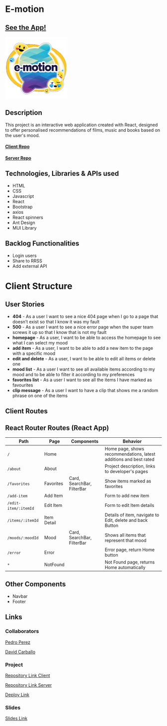 # E-motion

## [See the App!](e-motion-app.netlify.app)

<img src="/src/assets/logo-emotion.png" width="200"></img>

## Description

This project is an interactive web application created with React, designed to offer personalised recommendations of films, music and books based on the user's mood.

#### [Client Repo](https://github.com/David-Carballo/e-motion)
#### [Server Repo](https://github.com/plperezp/E-Motion_API)

## Technologies, Libraries & APIs used

- HTML
- CSS
- Javascript
- React
- Bootstrap
- axios
- React spinners
- Ant Design
- MUI Library

## Backlog Functionalities

- Login users
- Share to RRSS
- Add external API

# Client Structure

## User Stories

- **404** - As a user I want to see a nice 404 page when I go to a page that doesn’t exist so that I know it was my fault 
- **500** - As a user I want to see a nice error page when the super team screws it up so that I know that is not my fault
- **homepage** - As a user, I want to be able to access the homepage to see what I can select my mood
- **add item** - As a user, I want to be able to add a new item to the page with a specific mood
- **edit and delete** - As a user, I want to be able to edit all items or delete one
- **mood list** - As a user I want to see all available items according to my mood and to be able to filter it according to my preferences
- **favorites list** - As a user I want to see all the items I have marked as favourites
- **clip message** - As a user I want to have a clip that shows me a random phrase on one of the items

## Client Routes

## React Router Routes (React App)
| Path                      | Page            | Components        | Behavior                                                        |
| ------------------------- | ----------------| ----------------  |  ------------------------------------------------------------   |
| `/`                       | Home            |                            | Home page, shows recommendations, latest additions and best rated |
| `/about`                  | About           |                            | Project description, links to developer's pages    |
| `/favorites`              | Favorites       | Card, SearchBar, FilterBar | Show items marked as favorites  |
| `/add-item`               | Add Item        |                            | Form to add new item  |
| `/edit-item/:itemId`      | Edit Item       |                            | Form to edit Item details |
| `/items/:itemId`          | Item Detail     |                            | Details of item, navigate to Edit, delete and back Button |
| `/moods/:moodId`          | Mood            | Card, SearchBar, FilterBar | Shows all items that represent that mood   |
| `/error`                  | Error           |                            | Error page, return Home button   |
| `*`                       | NotFound        |                            | Not Found page, returns Home automatically  |

## Other Components

- Navbar
- Footer
  
## Links

### Collaborators

[Pedro Perez](https://github.com/plperezp)

[David Carballo](https://github.com/David-Carballo)

### Project

[Repository Link Client](https://github.com/David-Carballo/e-motion)

[Repository Link Server](https://github.com/plperezp/E-Motion_API)

[Deploy Link](https://e-motion-app.netlify.app/)

### Slides

[Slides Link](www.your-slides-url-here.com)
